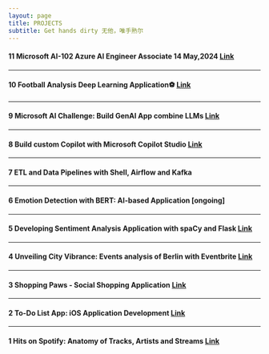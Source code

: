 ```yaml
---
layout: page
title: PROJECTS
subtitle: Get hands dirty 无他，唯手熟尔
---
```


<!-- #### 7 Build ChatBot in Less Than 100 Lines of Code [ongoing] -->
<!-- Automated System for Weather Forcasting [Link](_posts/2024-01-02-Automated-System-for-Weather-Forcasting.md) 
Google AI Hackathon [Link](https://googleai.devpost.com/) -->
<!-- Build a Custom GPT from Scrach [ongoing] -->

#### 11 Microsoft AI-102 Azure AI Engineer Associate 14 May,2024 [Link](https://learn.microsoft.com/api/credentials/share/en-us/ChenXu-1920/4B84907DFE809E15?sharingId=BAC4477B0A87D80B)

---

#### 10 Football Analysis Deep Learning Application⚽️ [Link](_posts/2024-04-28-Football-Analysis-Deep-Learning-Application.md)

<!-- ---

#### 10 Data Engineering Project(DataTalksClub DE Zoomcamp) [ongoing] -->

---

#### 9 Microsoft AI Challenge: Build GenAI App combine LLMs [Link](https://learn.microsoft.com/en-us/training/challenges?id=da09d3ca-a2bb-47dc-ba42-bea77b386a3d)

---

#### 8 Build custom Copilot with Microsoft Copilot Studio [Link](_posts/2024-03-19-Build-custom-Copilot-with-Microsoft-Copilot-Studio.md)

---

#### 7 ETL and Data Pipelines with Shell, Airflow and Kafka
<!-- [Link](_posts/2024-01-02-ETL-and-Data-Pipelines-with-Shell-Airflow-and-Kafka.md) -->

---

#### 6 Emotion Detection with BERT: AI-based Application [ongoing]

<!-- (_posts/2024-03-01-Emotion-Detection-AI-Based-Web-Development.md) -->

---

#### 5 Developing Sentiment Analysis Application with spaCy and Flask [Link](_posts/2023-12-01-Sentiment-Analysis-spaCy-Flask.md)

---

#### 4 Unveiling City Vibrance: Events analysis of Berlin with Eventbrite [Link](_posts/2023-05-30-Unveil-City-Vibrance.md)

---

#### 3 Shopping Paws - Social Shopping Application [Link](_posts/2023-07-31-Social-Shopping-App.md)

---

#### 2 To-Do List App: iOS Application Development [Link](_posts/2023-01-20-iOS-Application-Development.md)

---

#### 1 Hits on Spotify: Anatomy of Tracks, Artists and Streams [Link](_posts/2022-08-01-Hits-on-Spotify.md)
